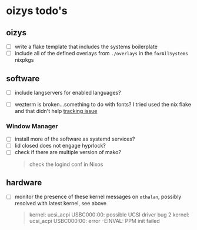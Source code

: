 # oizys todo's

## oizys

- [ ] write a flake template that includes the systems boilerplate
- [ ] include all of the defined overlays from `./overlays` in the `forAllSystems` nixpkgs

## software

- [ ] include langservers for enabled languages?
- [ ] wezterm is broken...something to do with fonts?
  I tried used the nix flake and that didn't help
  [tracking issue](https://github.com/wez/wezterm/issues/5990)


### Window Manager

- [ ] install more of the software as systemd services?
- [ ] lid closed does not engage hyprlock?
- [ ] check if there are multiple version of mako?
  > check the logind conf in Nixos

## hardware

- [ ] monitor the presence of these kernel messages on `othalan`,
      possibly resolved with latest kernel, see above
  > kernel: ucsi_acpi USBC000:00: possible UCSI driver bug 2
  > kernel: ucsi_acpi USBC000:00: error -EINVAL: PPM init failed

<!-- generated with <3 by daylinmorgan/todo -->

